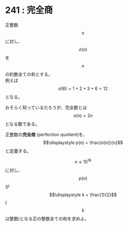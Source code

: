 # 241 : 完全商

正整数$$n$$に対し、$$\sigma(n)$$を$$n$$の約数全ての和とする。\
例えば$$\sigma(6) = 1 + 2 + 3 + 6 = 12$$となる。

おそらく知っているだろうが、完全数とは$$\sigma(n) = 2n$$となる数である。

正整数の**完全商** (perfection quotient)を、$$\displaystyle p(n) = \frac{σ(n)}{n}$$と定義する。

$$n ≤ 10^{18}$$に対し、$$p(n)$$が$$\displaystyle k + \frac{1}{2}$$($$k$$は整数)となる正の整数全ての和を求めよ。
